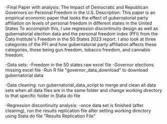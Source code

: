 -Final Paper with analysis: The Impact of Democratic and Republican Governors on Personal Freedom in the U.S.
  Description: This paper is an empirical economic paper that looks the effect of gubernatorial party affiliation on levels of personal freedom in different states in the United States
               To accomplish this, I use regression discontinuity design as well as gubernatorial election data and the personal freedom index (PFI) from the Cato Institute's Freedom in the 50 States 2023 report.
               I also look at three categories of the PFI and how gubernatorial party affiliation affects these categories, those being gun freedom, tobacco freedom, and cannabis freedom.


-Data sets: -Freedom in the 50 states raw excel file
            -Governor elections missing excel file
	          -Run R file "governor_data_download" to download gubernatorial data

-Data cleaning: run gubernatorial_data_script to merge and clean all data sets when	all data files are in the same folder and change working directory to	that specific folder in Stata do file

-Regression discontinuity analysis: -once data set is finished (after cleaning), run the results replication file after setting working directory using Stata do file "Results Replication File"
